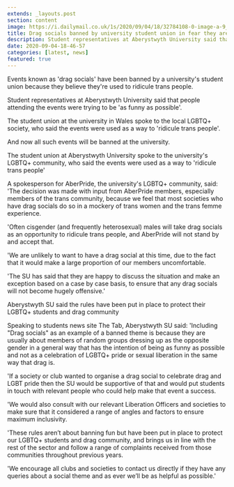 ```yaml
---
extends: _layouts.post
section: content
image: https://i.dailymail.co.uk/1s/2020/09/04/18/32784108-0-image-a-9_1599239012449.jpg 
title: Drag socials banned by university student union in fear they are being used to ridicule trans people 
description: Student representatives at Aberystwyth University said that people attending the events were trying to be as funny as possible. 
date: 2020-09-04-18-46-57 
categories: [latest, news] 
featured: true 
--- 
```

Events known as 'drag socials' have been banned by a university's student union because they believe they're used to ridicule trans people. 

Student representatives at Aberystwyth University said that people attending the events were trying to be 'as funny as possible'. 

The student union at the university in Wales spoke to the local LGBTQ+ society, who said the events were used as a way to 'ridicule trans people'.

And now all such events will be banned at the university.

The student union at Aberystwyth University spoke to the university's LGBTQ+ community, who said the events were used as a way to 'ridicule trans people'

A spokesperson for AberPride, the university's LGBTQ+ community, said: 'The decision was made with input from AberPride members, especially members of the trans community, because we feel that most societies who have drag socials do so in a mockery of trans women and the trans femme experience.

'Often cisgender (and frequently heterosexual) males will take drag socials as an opportunity to ridicule trans people, and AberPride will not stand by and accept that.

'We are unlikely to want to have a drag social at this time, due to the fact that it would make a large proportion of our members uncomfortable. 

'The SU has said that they are happy to discuss the situation and make an exception based on a case by case basis, to ensure that any drag socials will not become hugely offensive.'

Aberystwyth SU said the rules have been put in place to protect their LGBTQ+ students and drag community

Speaking to students news site The Tab, Aberystwyth SU said: 'Including "Drag socials" as an example of a banned theme is because they are usually about members of random groups dressing up as the opposite gender in a general way that has the intention of being as funny as possible and not as a celebration of LGBTQ+ pride or sexual liberation in the same way that drag is.

'If a society or club wanted to organise a drag social to celebrate drag and LGBT pride then the SU would be supportive of that and would put students in touch with relevant people who could help make that event a success.

'We would also consult with our relevant Liberation Officers and societies to make sure that it considered a range of angles and factors to ensure maximum inclusivity.

'These rules aren’t about banning fun but have been put in place to protect our LGBTQ+ students and drag community, and brings us in line with the rest of the sector and follow a range of complaints received from those communities throughout previous years.

'We encourage all clubs and societies to contact us directly if they have any queries about a social theme and as ever we’ll be as helpful as possible.' 


